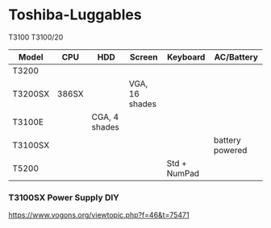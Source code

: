 # Toshiba-Luggables

T3100
T3100/20

| Model | CPU | HDD | Screen | Keyboard | AC/Battery |  
|-------|-----------|------|-------|-------|--|
| T3200 | 
| T3200SX | 386SX | | VGA, 16 shades| 
| T3100E | | CGA, 4 shades |
| T3100SX | | | | | battery powered|
| T5200 | | | | Std + NumPad | |



### T3100SX Power Supply DIY

https://www.vogons.org/viewtopic.php?f=46&t=75471
